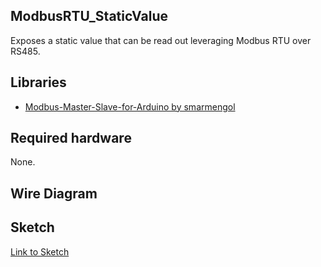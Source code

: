## ModbusRTU_StaticValue

Exposes a static value that can be read out leveraging Modbus RTU over RS485. 

## Libraries

- [Modbus-Master-Slave-for-Arduino by smarmengol](https://github.com/smarmengol/Modbus-Master-Slave-for-Arduino)

## Required hardware

None.

## Wire Diagram

## Sketch

[Link to Sketch](./ModbusRTU_StaticValue.ino)



